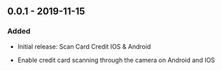 ## 0.0.1 - 2019-11-15
### Added
- Initial release: Scan Card Credit IOS & Android

- Enable credit card scanning through the camera on Android and IOS